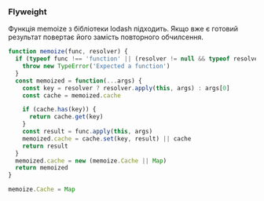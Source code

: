 ### Flyweight
Функція memoize з бібліотеки lodash підходить. Якщо вже є готовий результат повертає його замість повторного обчилсення.
```javascript
function memoize(func, resolver) {
  if (typeof func !== 'function' || (resolver != null && typeof resolver !== 'function')) {
    throw new TypeError('Expected a function')
  }
  const memoized = function(...args) {
    const key = resolver ? resolver.apply(this, args) : args[0]
    const cache = memoized.cache

    if (cache.has(key)) {
      return cache.get(key)
    }
    const result = func.apply(this, args)
    memoized.cache = cache.set(key, result) || cache
    return result
  }
  memoized.cache = new (memoize.Cache || Map)
  return memoized
}

memoize.Cache = Map
```
